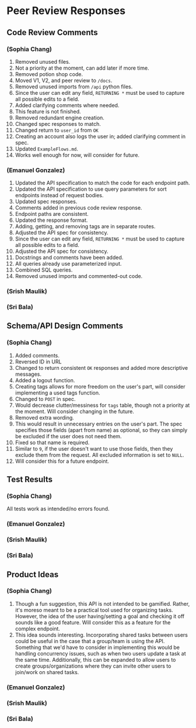 # Peer Review Responses
## Code Review Comments
### (Sophia Chang)
1. Removed unused files.
2. Not a priority at the moment, can add later if more time.
3. Removed potion shop code.
4. Moved V1, V2, and peer review to `/docs`.
5. Removed unused imports from `/api` python files.
6. Since the user can edit any field, `RETURNING *` must be used to capture all possible edits to a field.
7. Added clarifying comments where needed.
8. This feature is not finished.
9. Removed redundant engine creation.
10. Changed spec responses to match.
11. Changed return to `user_id` from `OK`
12. Creating an account also logs the user in; added clarifying comment in spec.
13. Updated `ExampleFlows.md`.
14. Works well enough for now, will consider for future.
### (Emanuel Gonzalez)
1. Updated the API specification to match the code for each endpoint path.
2. Updated the API specification to use query parameters for sort endpoints instead of request bodies.
3. Updated spec responses.
4. Comments added in previous code review response.
5. Endpoint paths are consistent.
6. Updated the response format.
7. Adding, getting, and removing tags are in separate routes.
8. Adjusted the API spec for consistency.
9. Since the user can edit any field, `RETURNING *` must be used to capture all possible edits to a field.
10. Adjusted the API spec for consistency.
11. Docstrings and comments have been added.
12. All queries already use parameterized input.
13. Combined SQL queries.
14. Removed unused imports and commented-out code.
### (Srish Maulik)
### (Sri Bala)

## Schema/API Design Comments
### (Sophia Chang)
1. Added comments.
2. Reversed ID in URL
3. Changed to return consistent `OK` responses and added more descriptive messages. 
4. Added a logout function.
5. Creating tags allows for more freedom on the user's part, will consider implementing a used tags function.
6. Changed to `POST` in spec.
7. Would decrease clutter/messiness for `tags` table, though not a priority at the moment. Will consider changing in the future.
8. Removed extra wording.
9. This would result in unnecessary entries on the user's part. The spec specifies those fields (apart from name) as optional, so they can simply be excluded if the user does not need them.
10. Fixed so that name is required.
11. Similar to `9`, if the user doesn't want to use those fields, then they exclude them from the request. All excluded information is set to `NULL`.
12. Will consider this for a future endpoint.

## Test Results
### (Sophia Chang)
All tests work as intended/no errors found.
### (Emanuel Gonzalez)
### (Srish Maulik)
### (Sri Bala)

## Product Ideas
### (Sophia Chang)
1. Though a fun suggestion, this API is not intended to be gamified. Rather, it's moreso meant to be a practical tool used for organizing tasks. However, the idea of the user having/setting a goal and checking it off sounds like a good feature. Will consider this as a feature for the complex endpoint.
2. This idea sounds interesting. Incorporating shared tasks between users could be useful in the case that a group/team is using the API. Something that we'd have to consider in implementing this would be handling concurrency issues, such as when two users update a task at the same time. Additionally, this can be expanded to allow users to create groups/organizations where they can invite other users to join/work on shared tasks.
### (Emanuel Gonzalez)

### (Srish Maulik)
### (Sri Bala)
